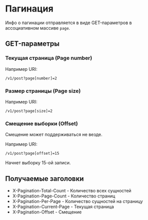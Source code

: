 Пагинация
===

Инфо о пагинации отправляется в виде GET-параметров в ассоциативном массиве `page`.

## GET-параметры

### Текущая страница (Page number)

Например URI:

    /v1/post?page[number]=2

### Размер страницы (Page size)

Например URI:

    /v1/post?page[size]=2

### Смещение выборки (Offset)

Смещение может поддерживаться не везде.

Например URI:

    /v1/post?page[offset]=15

Начнет выборку 15-ой записи.

## Получаемые заголовки

* X-Pagination-Total-Count - Количество всех сущностей
* X-Pagination-Page-Count - Количество страниц
* X-Pagination-Per-Page - Количество сущностей на страницу
* X-Pagination-Current-Page - Текущая страница
* X-Pagination-Offset - Смещение
